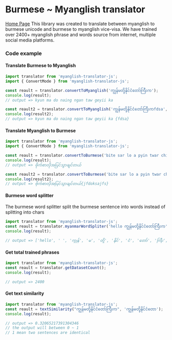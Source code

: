 # Burmese ~ Myanglish translator
[Home Page](https://myanglish.bytete.com)
This library was created to translate between myanglish to burmese unicode and burmese to myanglish vice-visa. We have trained over 2400+ myanglish phrase and words source from internet, multiple social media platforms.


### Code example
#### Translate Burmese to Myanglish
```javascript
import translator from 'myanglish-translator-js';
import { ConvertMode } from 'myanglish-translator-js';

const reault = translator.convertToMyanglish('ကျွန်မတို့နိုင်ငံတော်ကြီးက');
console.log(result);
// output => kyun ma do naing ngan taw geyii ka

const reault2 = translator.convertToMyanglish('ကျွန်မတို့နိုင်ငံတော်ကြီးကfdsa', {mode: ConvertMode.ADD_BRACKET_UNKNOWN_KEYWORDS});
console.log(result2);
// output => kyun ma do naing ngan taw geyii ka {fdsa}

```

#### Translate Myanglish to Burmese
```javascript
import translator from 'myanglish-translator-js';
import { ConvertMode } from 'myanglish-translator-js';

const reault = translator.convertToBurmese('bite sar lo a pyin twar chin dl');
console.log(result);
// output => ဗိုက်စာလိုအပြင်သွာချင်တယ်

const reault2 = translator.convertToBurmese('bite sar lo a pyin twar chin dl jfdoksajfs', {mode: ConvertMode.ADD_BRACKET_UNKNOWN_KEYWORDS});
console.log(result2);
// output => ဗိုက်စာလိုအပြင်သွာချင်တယ်{jfdoksajfs}
```


#### Burmese word splitter
The burmese word splitter split the burmese sentence into words instead of splitting into chars
```javascript
import translator from 'myanglish-translator-js';
const reault = translator.myanmarWordSpliter('hello ကျွန်မတို့နိုင်ငံတော်ကြီးက');
console.log(result);

// output => ['hello', ' ', 'ကျွန်', 'မ', 'တို့', 'နိုင်', 'ငံ', 'တော်', 'ကြီး', 'က']
```


#### Get total trained phrases
```javascript
import translator from 'myanglish-translator-js';
const reault = translator.getDatasetCount();
console.log(result);

// output => 2400
```


#### Get text similarity
```javascript
import translator from 'myanglish-translator-js';
const reault = textSimilarity("ကျွန်မတို့နိုင်ငံတော်ကြီးက", 'ကျွန်မတို့နိုင်ငံတော');
console.log(result);

// output => 0.32065217391304346
// the output will between 0 ~ 1 
// 1 mean two sentences are identical
```